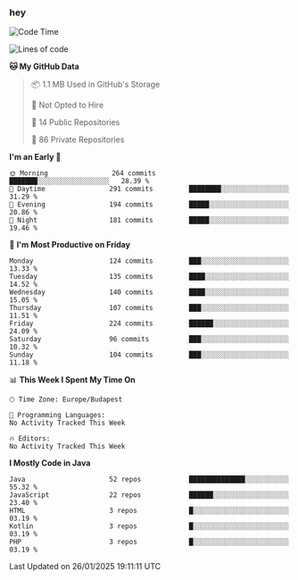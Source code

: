 ### hey

<!--START_SECTION:waka-->
![Code Time](http://img.shields.io/badge/Code%20Time-1%2C054%20hrs%2047%20mins-blue)

![Lines of code](https://img.shields.io/badge/From%20Hello%20World%20I%27ve%20Written-1.7%20million%20lines%20of%20code-blue)

**🐱 My GitHub Data** 

> 📦 1.1 MB Used in GitHub's Storage 
 > 
> 🚫 Not Opted to Hire
 > 
> 📜 14 Public Repositories 
 > 
> 🔑 86 Private Repositories 
 > 
**I'm an Early 🐤** 

```text
🌞 Morning                264 commits         ███████░░░░░░░░░░░░░░░░░░   28.39 % 
🌆 Daytime                291 commits         ████████░░░░░░░░░░░░░░░░░   31.29 % 
🌃 Evening                194 commits         █████░░░░░░░░░░░░░░░░░░░░   20.86 % 
🌙 Night                  181 commits         █████░░░░░░░░░░░░░░░░░░░░   19.46 % 
```
📅 **I'm Most Productive on Friday** 

```text
Monday                   124 commits         ███░░░░░░░░░░░░░░░░░░░░░░   13.33 % 
Tuesday                  135 commits         ████░░░░░░░░░░░░░░░░░░░░░   14.52 % 
Wednesday                140 commits         ████░░░░░░░░░░░░░░░░░░░░░   15.05 % 
Thursday                 107 commits         ███░░░░░░░░░░░░░░░░░░░░░░   11.51 % 
Friday                   224 commits         ██████░░░░░░░░░░░░░░░░░░░   24.09 % 
Saturday                 96 commits          ███░░░░░░░░░░░░░░░░░░░░░░   10.32 % 
Sunday                   104 commits         ███░░░░░░░░░░░░░░░░░░░░░░   11.18 % 
```


📊 **This Week I Spent My Time On** 

```text
🕑︎ Time Zone: Europe/Budapest

💬 Programming Languages: 
No Activity Tracked This Week

🔥 Editors: 
No Activity Tracked This Week
```

**I Mostly Code in Java** 

```text
Java                     52 repos            ██████████████░░░░░░░░░░░   55.32 % 
JavaScript               22 repos            ██████░░░░░░░░░░░░░░░░░░░   23.40 % 
HTML                     3 repos             █░░░░░░░░░░░░░░░░░░░░░░░░   03.19 % 
Kotlin                   3 repos             █░░░░░░░░░░░░░░░░░░░░░░░░   03.19 % 
PHP                      3 repos             █░░░░░░░░░░░░░░░░░░░░░░░░   03.19 % 
```




 Last Updated on 26/01/2025 19:11:11 UTC
<!--END_SECTION:waka-->
